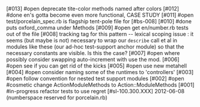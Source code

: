 [#013] #open deprecate tite-color methods named after colors
[#012] #done en's gotta become even more functional, CASE STUDY
[#011] #open test/porcelain_spec.rb is flagship tent-pole file for [#bs-008]
[#010] #done puts oxford_comma under Methods
[#009] #open get en/number.rb tests out of the file
[#008] tracking tag for this pattern -- lexical scoping issue : it seems (but
  maybe is not) necessary to wrap our `describe` call et al in modules like
  these (our ad-hoc test-support anchor module) so that the necessary constants
  are visible.  Is this the case?
[#007] #open where possibly consider swapping auto-increment with use the mod.
[#006] #open see if you can get rid of the kicks
[#005] #open use new metahell
[#004] #open consider naming some of the runtimes to 'controllers'
[#003] #open follow convention for nested test support modules
[#002] #open #cosmetic change ActionModuleMethods to Action::ModuleMethods
[#001] #in-progress refactor tests to use regret
[#sl-100.300.XXX] 2012-06-08 (numberspace reserved for porcelain.rb)
